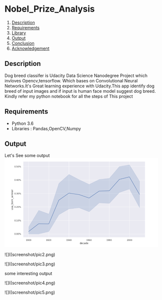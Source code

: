 # Nobel_Prize_Analysis
1. [Description](#description)
2. [Requirements](#requirements)
3. [Library](#library)
4. [Output](#output)
5. [Conclusion](#conclusion)
6. [Acknowledgement](#acknowledgement)

<a name="description"></a>
## Description
Dog breed classifer is Udacity Data Science Nanodegree Project which invloves Opencv,tensorflow. Which bases on Convolutional Neural Networks.It's Great learning experience with Udacity.This app identify dog breed of input images and if input is human face model suggest dog breed.
Kindly refer my python notebook for all the steps of This project

<a name="requirements"></a>
## Requirements
* Python 3.6
* Libraries : Pandas,OpenCV,Numpy

<a name="output"></a>
## Output
Let's See some output 
![](screenshot/pic1.PNG)

![]((screenshot/pic2.png)

![]((screenshot/pic3.png)

some interesting output


![]((screenshot/pic4.png)

![]((screenshot/pic5.png)
